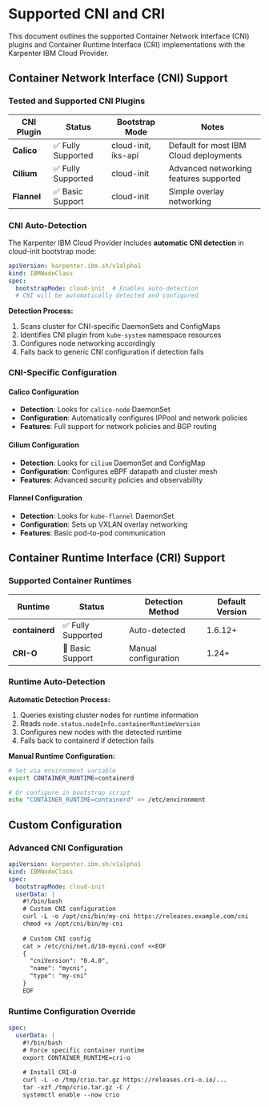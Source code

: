 # Supported CNI and CRI

This document outlines the supported Container Network Interface (CNI) plugins and Container Runtime Interface (CRI) implementations with the Karpenter IBM Cloud Provider.

## Container Network Interface (CNI) Support

### Tested and Supported CNI Plugins

| CNI Plugin | Status | Bootstrap Mode | Notes |
|------------|--------|----------------|-------|
| **Calico** | ✅ Fully Supported | cloud-init, iks-api | Default for most IBM Cloud deployments |
| **Cilium** | ✅ Fully Supported | cloud-init | Advanced networking features supported |
| **Flannel** | ✅ Basic Support | cloud-init | Simple overlay networking |

### CNI Auto-Detection

The Karpenter IBM Cloud Provider includes **automatic CNI detection** in cloud-init bootstrap mode:

```yaml
apiVersion: karpenter.ibm.sh/v1alpha1
kind: IBMNodeClass
spec:
  bootstrapMode: cloud-init  # Enables auto-detection
  # CNI will be automatically detected and configured
```

**Detection Process:**
1. Scans cluster for CNI-specific DaemonSets and ConfigMaps
2. Identifies CNI plugin from `kube-system` namespace resources
3. Configures node networking accordingly
4. Falls back to generic CNI configuration if detection fails

### CNI-Specific Configuration

#### Calico Configuration
- **Detection**: Looks for `calico-node` DaemonSet
- **Configuration**: Automatically configures IPPool and network policies
- **Features**: Full support for network policies and BGP routing

#### Cilium Configuration  
- **Detection**: Looks for `cilium` DaemonSet and ConfigMap
- **Configuration**: Configures eBPF datapath and cluster mesh
- **Features**: Advanced security policies and observability

#### Flannel Configuration
- **Detection**: Looks for `kube-flannel` DaemonSet
- **Configuration**: Sets up VXLAN overlay networking
- **Features**: Basic pod-to-pod communication

## Container Runtime Interface (CRI) Support

### Supported Container Runtimes

| Runtime        | Status             | Detection Method     | Default Version     |
|----------------|--------------------|----------------------|---------------------|
| **containerd** | ✅ Fully Supported | Auto-detected        | 1.6.12+             |
| **CRI-O**      | 🔄 Basic Support   | Manual configuration | 1.24+               |

### Runtime Auto-Detection

**Automatic Detection Process:**
1. Queries existing cluster nodes for runtime information
2. Reads `node.status.nodeInfo.containerRuntimeVersion`
3. Configures new nodes with the detected runtime
4. Falls back to containerd if detection fails

**Manual Runtime Configuration:**
```bash
# Set via environment variable
export CONTAINER_RUNTIME=containerd

# Or configure in bootstrap script
echo "CONTAINER_RUNTIME=containerd" >> /etc/environment
```

## Custom Configuration

### Advanced CNI Configuration
```yaml
apiVersion: karpenter.ibm.sh/v1alpha1
kind: IBMNodeClass
spec:
  bootstrapMode: cloud-init
  userData: |
    #!/bin/bash
    # Custom CNI configuration
    curl -L -o /opt/cni/bin/my-cni https://releases.example.com/cni
    chmod +x /opt/cni/bin/my-cni
    
    # Custom CNI config
    cat > /etc/cni/net.d/10-mycni.conf <<EOF
    {
      "cniVersion": "0.4.0",
      "name": "mycni",
      "type": "my-cni"
    }
    EOF
```

### Runtime Configuration Override
```yaml
spec:
  userData: |
    #!/bin/bash
    # Force specific container runtime
    export CONTAINER_RUNTIME=cri-o
    
    # Install CRI-O
    curl -L -o /tmp/crio.tar.gz https://releases.cri-o.io/...
    tar -xzf /tmp/crio.tar.gz -C /
    systemctl enable --now crio
```
